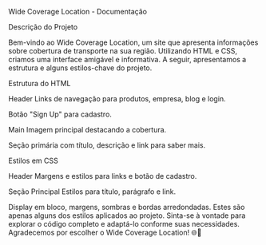 Wide Coverage Location - Documentação

Descrição do Projeto

Bem-vindo ao Wide Coverage Location, um site que apresenta informações sobre cobertura de transporte na sua região. Utilizando HTML e CSS, criamos uma interface amigável e informativa. A seguir, apresentamos a estrutura e alguns estilos-chave do projeto.


Estrutura do HTML

Header
Links de navegação para produtos, empresa, blog e login.

Botão "Sign Up" para cadastro.

Main
Imagem principal destacando a cobertura.

Seção primária com título, descrição e link para saber mais.


Estilos em CSS

Header
Margens e estilos para links e botão de cadastro.

Seção Principal
Estilos para título, parágrafo e link.

Display em bloco, margens, sombras e bordas arredondadas.
Estes são apenas alguns dos estilos aplicados ao projeto. Sinta-se à vontade para explorar o código completo e adaptá-lo conforme suas necessidades. Agradecemos por escolher o Wide Coverage Location! 🌐🚗